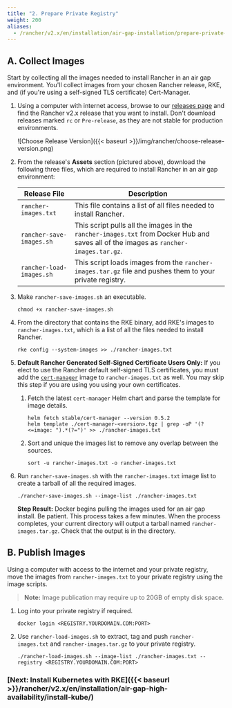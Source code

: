 ```yaml
---
title: "2. Prepare Private Registry"
weight: 200
aliases:
  - /rancher/v2.x/en/installation/air-gap-installation/prepare-private-reg/
---
```


## A. Collect Images

Start by collecting all the images needed to install Rancher in an air gap environment. You'll collect images from your chosen Rancher release, RKE, and (if you're using a self-signed TLS certificate) Cert-Manager.

1. Using a computer with internet access, browse to our [releases page](https://github.com/rancher/rancher/releases) and find the Rancher v2.x release that you want to install. Don't download releases marked `rc` or `Pre-release`, as they are not stable for production environments.

    ![Choose Release Version]({{< baseurl >}}/img/rancher/choose-release-version.png)

2. From the release's **Assets** section (pictured above), download the following three files, which are required to install Rancher in an air gap environment:


    | Release File | Description |
    | --- | --- |
    | `rancher-images.txt` | This file contains a list of all files needed to install Rancher.
    | `rancher-save-images.sh` | This script pulls all the images in the `rancher-images.txt` from Docker Hub and saves all of the images as `rancher-images.tar.gz`. |
    | `rancher-load-images.sh` | This script loads images from the `rancher-images.tar.gz` file and pushes them to your private registry. |


1. Make `rancher-save-images.sh` an executable.

    ```
    chmod +x rancher-save-images.sh
    ```


1. From the directory that contains the RKE binary, add RKE's images to `rancher-images.txt`, which is a list of all the files needed to install Rancher.

    ```
    rke config --system-images >> ./rancher-images.txt
    ```
1. **Default Rancher Generated Self-Signed Certificate Users Only:** If you elect to use the Rancher default self-signed TLS certificates, you must add the [`cert-manager`](https://github.com/helm/charts/tree/master/stable/cert-manager) image to `rancher-images.txt` as well. You may skip this step if you are using you using your own certificates.

    1.  Fetch the latest `cert-manager` Helm chart and parse the template for image details.

        ```plain
        helm fetch stable/cert-manager --version 0.5.2
        helm template ./cert-manager-<version>.tgz | grep -oP '(?<=image: ").*(?=")' >> ./rancher-images.txt
        ```

    2. Sort and unique the images list to remove any overlap between the sources.

        ```plain
        sort -u rancher-images.txt -o rancher-images.txt
        ```

1. Run `rancher-save-images.sh` with the `rancher-images.txt` image list to create a tarball of all the required images.

    ```plain
    ./rancher-save-images.sh --image-list ./rancher-images.txt
    ```

    **Step Result:** Docker begins pulling the images used for an air gap install. Be patient. This process takes a few minutes. When the process completes, your current directory will output a tarball named `rancher-images.tar.gz`. Check that the output is in the directory.

## B. Publish Images


Using a computer with access to the internet and your private registry, move the images from `rancher-images.txt` to your private registry using the image scripts.

>**Note:** Image publication may require up to 20GB of empty disk space.

1. Log into your private registry if required.

    ```plain
    docker login <REGISTRY.YOURDOMAIN.COM:PORT>
    ```

1. Use `rancher-load-images.sh` to extract, tag and push `rancher-images.txt` and `rancher-images.tar.gz` to your private registry.

    ```plain
    ./rancher-load-images.sh --image-list ./rancher-images.txt --registry <REGISTRY.YOURDOMAIN.COM:PORT>
    ```

### [Next: Install Kubernetes with RKE]({{< baseurl >}}/rancher/v2.x/en/installation/air-gap-high-availability/install-kube/)
